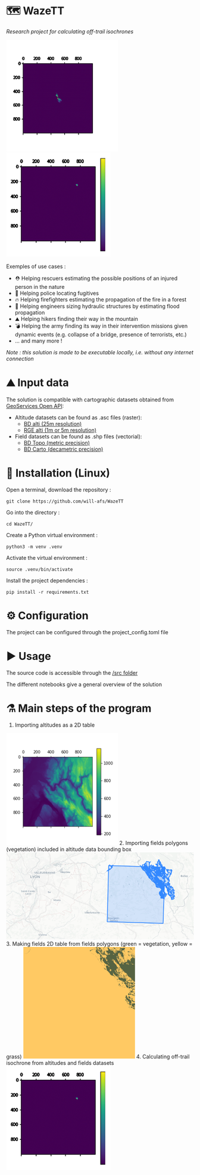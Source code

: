 🗺️ WazeTT
=========
*Research project for calculating off-trail isochrones*

<img src="https://github.com/will-afs/WazeTT/blob/main/doc/img/isochrones/isochrones_gif/gif_isochrone_center_no_bg.gif" width = 300> <img src="https://github.com/will-afs/WazeTT/blob/main/doc/img/isochrones/isochrones_gif/gif_isochrone_upper_right.gif" width = 280>

Exemples of use cases :
- ⛑️ Helping rescuers estimating the possible positions of an injured person in the nature
- 👮 Helping police locating fugitives
- 🔥 Helping firefighters estimating the propagation of the fire in a forest
- 🌊 Helping engineers sizing hydraulic structures by estimating flood propagation
- ⛰️ Helping hikers finding their way in the mountain
- 💣 Helping the army finding its way in their intervention missions given dynamic events (e.g. collapse of a bridge, presence of terrorists, etc.)
- ... and many more !

*Note : this solution is made to be executable locally, i.e. without any internet connection*

# ⛰️ Input data
The solution is compatible with cartographic datasets obtained from [GeoServices Open API](https://geoservices.ign.fr/catalogue):
- Altitude datasets can be found as .asc files (raster):
  - [BD alti (25m resolution)](https://geoservices.ign.fr/bdalti)
  - [RGE alti (1m or 5m resolution)](https://geoservices.ign.fr/rgealti)
- Field datasets can be found as .shp files (vectorial):
  - [BD Topo (metric precision)](https://geoservices.ign.fr/bdtopo)
  - [BD Carto (decametric precision)](https://geoservices.ign.fr/bdcarto)

# 🔽 Installation (Linux)
Open a terminal, download the repository :

    git clone https://github.com/will-afs/WazeTT
    
Go into the directory :

    cd WazeTT/

Create a Python virtual environment :

    python3 -m venv .venv
    
Activate the virtual environment :

    source .venv/bin/activate
    
Install the project dependencies :

    pip install -r requirements.txt
  
# ⚙️ Configuration
The project can be configured through the project_config.toml file

# ▶️ Usage
The source code is accessible through the [/src folder](https://github.com/will-afs/WazeTT/tree/main/src)

The different notebooks give a general overview of the solution

# ⚗️ Main steps of the program
1. Importing altitudes as a 2D table
<img src="https://github.com/will-afs/WazeTT/blob/main/doc/img/input_data/alti_plot_BDALTIV2_25M_FXX_0875_6550_MNT_LAMB93_IGN69.png" width=300>
2. Importing fields polygons (vegetation) included in altitude data bounding box
<img src="https://github.com/will-afs/WazeTT/blob/main/doc/img/input_data/field_polygons_and_study_perimeter_bb.png" width=700>
3. Making fields 2D table from fields polygons (green = vegetation, yellow = grass)
<img src="https://github.com/will-afs/WazeTT/blob/main/doc/img/polygons_projection/ZONE_VEGETATION_BDALTIV2_25M_FXX_0875_6550_MNT_LAMB93_IGN69.png" width=300>
4. Calculating off-trail isochrone from altitudes and fields datasets
<img src="https://github.com/will-afs/WazeTT/blob/main/doc/img/isochrones/isochrones_gif/gif_isochrone_upper_right.gif" width = 280>
